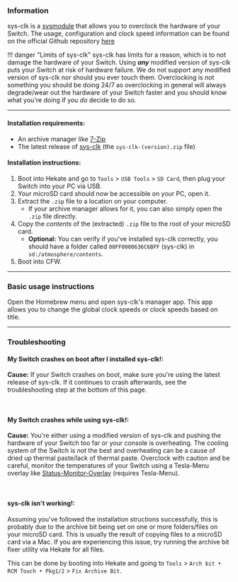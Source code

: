 ### **Information**

sys-clk is a [sysmodule](../../homebrew#terminologies) that allows you to overclock the hardware of your Switch. The usage, configuration and clock speed information can be found on the official Github repository [here](https://github.com/retronx-team/sys-clk)

!!! danger "Limits of sys-clk"
    sys-clk has limits for a reason, which is to not damage the hardware of your Switch. Using ***any*** modified version of sys-clk puts your Switch at risk of hardware failure. We do not support any modified version of sys-clk nor should you ever touch them. Overclocking is not something you should be doing 24/7 as overclocking in general will always degrade/wear out the hardware of your Switch faster and you should know what you're doing if you *do* decide to do so.

-----

#### Installation requirements:
- An archive manager like [7-Zip](https://www.7-zip.org/)
- The latest release of [sys-clk](https://github.com/retronx-team/sys-clk/releases) (the `sys-clk-(version).zip` file)

#### Installation instructions:
1. Boot into Hekate and go to `Tools` > `USB Tools` > `SD Card`, then plug your Switch into your PC via USB.
2. Your microSD card should now be accessible on your PC, open it.
3. Extract the `.zip` file to a location on your computer.
    - If your archive manager allows for it, you can also simply open the `.zip` file directly.
4. Copy the *contents* of the (extracted) `.zip` file to the root of your microSD card.
    - **Optional:** You can verify if you've installed sys-clk correctly, you should have a folder called `00FF0000636C6BFF` (sys-clk) in `sd:/atmosphere/contents`.
5. Boot into CFW.

-----

### **Basic usage instructions**

Open the Homebrew menu and open sys-clk's manager app. This app allows you to change the global clock speeds or clock speeds based on title.

-----

### **Troubleshooting**
#### **My Switch crashes on boot after I installed sys-clk!:**

**Cause:** If your Switch crashes on boot, make sure you're using the latest release of sys-clk. If it continues to crash afterwards, see the troubleshooting step at the bottom of this page.

&nbsp;

#### **My Switch crashes while using sys-clk!:**

**Cause:** You're either using a modified version of sys-clk and pushing the hardware of your Switch too far or your console is overheating. The cooling system of the Switch is *not* the best and overheating can be a cause of dried up thermal paste/lack of thermal paste. Overclock with caution and be careful, monitor the temperatures of your Switch using a Tesla-Menu overlay like [Status-Monitor-Overlay](https://github.com/masagrator/Status-Monitor-Overlay) (requires Tesla-Menu).

&nbsp;

#### **sys-clk isn't working!:**

Assuming you've followed the installation structions successfully, this is probably due to the archive bit being set on one or more folders/files on your microSD card. This is usually the result of copying files to a microSD card via a Mac. If you are experiencing this issue, try running the archive bit fixer utility via Hekate for all files.

This can be done by booting into Hekate and going to `Tools` > `Arch bit • RCM Touch • Pkg1/2` > `Fix Archive Bit`.
